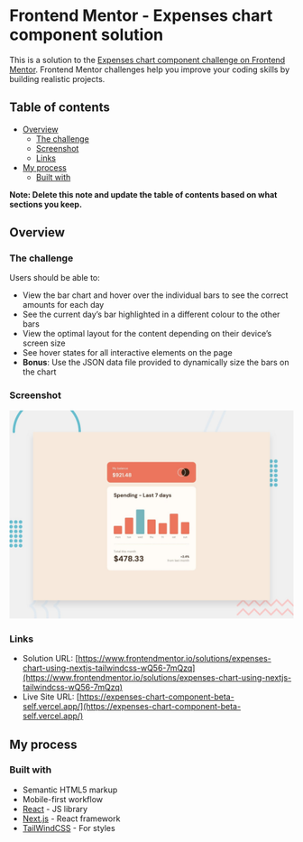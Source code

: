 # Frontend Mentor - Expenses chart component solution

This is a solution to the [Expenses chart component challenge on Frontend Mentor](https://www.frontendmentor.io/challenges/expenses-chart-component-e7yJBUdjwt). Frontend Mentor challenges help you improve your coding skills by building realistic projects.

## Table of contents

-   [Overview](#overview)
    -   [The challenge](#the-challenge)
    -   [Screenshot](#screenshot)
    -   [Links](#links)
-   [My process](#my-process)
    -   [Built with](#built-with)

**Note: Delete this note and update the table of contents based on what sections you keep.**

## Overview

### The challenge

Users should be able to:

-   View the bar chart and hover over the individual bars to see the correct amounts for each day
-   See the current day’s bar highlighted in a different colour to the other bars
-   View the optimal layout for the content depending on their device’s screen size
-   See hover states for all interactive elements on the page
-   **Bonus**: Use the JSON data file provided to dynamically size the bars on the chart

### Screenshot

![Design preview for the Expenses chart component coding challenge](./challenge/design/desktop-preview.jpg)

### Links

-   Solution URL: [https://www.frontendmentor.io/solutions/expenses-chart-using-nextjs-tailwindcss-wQ56-7mQzq](https://www.frontendmentor.io/solutions/expenses-chart-using-nextjs-tailwindcss-wQ56-7mQzq)
-   Live Site URL: [https://expenses-chart-component-beta-self.vercel.app/](https://expenses-chart-component-beta-self.vercel.app/)

## My process

### Built with

-   Semantic HTML5 markup
-   Mobile-first workflow
-   [React](https://reactjs.org/) - JS library
-   [Next.js](https://nextjs.org/) - React framework
-   [TailWindCSS](https://tailwindcss.com/) - For styles
